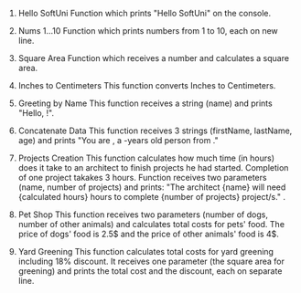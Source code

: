 01. Hello SoftUni 
Function which prints "Hello SoftUni" on the console.

02. Nums 1...10 
Function which prints numbers from 1 to 10, each on new line.

03. Square Area 
Function which receives a number and calculates a square area.

04. Inches to Centimeters 
This function converts Inches to Centimeters.

05. Greeting by Name 
This function receives a string (name) and prints "Hello, <name>!".

06. Concatenate Data 
This function receives 3 strings (firstName, lastName, age) and prints "You are <firstName> <lastName>, a <age>-years old person from <town>."

07. Projects Creation 
This function calculates how much time (in hours) does it take to an architect to finish projects he had started. Completion of one project takakes 3 hours. 
Function receives two parameters (name, number of projects) and prints: "The architect {name} will need {calculated hours} hours to complete {number of projects} project/s." .

08. Pet Shop 
This function receives two parameters (number of dogs, number of other animals) and calculates total costs for pets' food.
The price of dogs' food is 2.5$ and the price of other animals' food is 4$.

09. Yard Greening 
This function calculates total costs for yard greening including 18% discount. It receives one parameter (the square area for greening) and prints the total cost and the discount, each on separate line.
